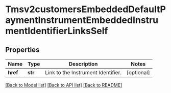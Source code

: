 # Tmsv2customersEmbeddedDefaultPaymentInstrumentEmbeddedInstrumentIdentifierLinksSelf

## Properties
Name | Type | Description | Notes
------------ | ------------- | ------------- | -------------
**href** | **str** | Link to the Instrument Identifier.  | [optional] 

[[Back to Model list]](../README.md#documentation-for-models) [[Back to API list]](../README.md#documentation-for-api-endpoints) [[Back to README]](../README.md)


